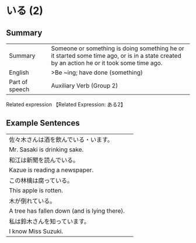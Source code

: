 # いる (2)

## Summary

<table><tr>   <td>Summary<td>   <td>Someone or something is doing something he or it started some time ago, or is in a state created by an action he or it took some time ago.</td><tr><tr>   <td>English<td>   <td>>Be ~ing; have done (something)</td><tr><tr>   <td>Part of speech<td>   <td>Auxiliary Verb (Group 2)</td><tr></table><tr>   <td>Related expression<td>   <td>【Related Expression: ある2】</td><tr></table></table>

## Example Sentences

<table><tr><td>佐々木さんは酒を飲んでいる・います。<td><tr><tr><td>Mr. Sasaki is drinking sake.<td><tr><tr><td>和江は新聞を読んでいる。<td><tr><tr><td>Kazue is reading a newspaper.<td><tr><tr><td>この林檎は腐っている。<td><tr><tr><td>This apple is rotten.<td><tr><tr><td>木が倒れている。<td><tr><tr><td>A tree has fallen down (and is lying there).<td><tr><tr><td>私は鈴木さんを知っています。<td><tr><tr><td>I know Miss Suzuki.<td><tr></table>

